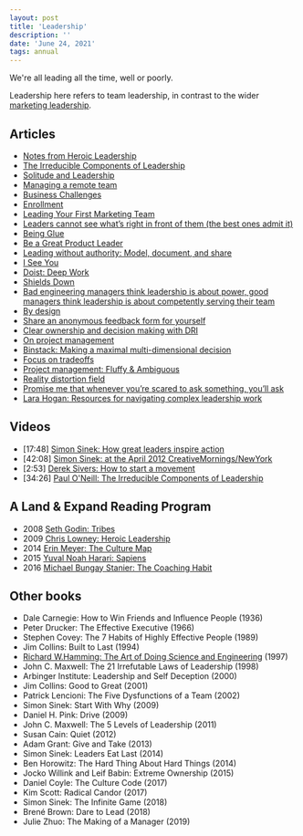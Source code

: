 ```yaml
---
layout: post
title: 'Leadership'
description: ''
date: 'June 24, 2021'
tags: annual
---
```


We're all leading all the time, well or poorly.

Leadership here refers to team leadership, in contrast to the wider [marketing leadership](https://lukasmurdock.com/marketing/).

## Articles
- [Notes from Heroic Leadership](https://lukasmurdock.com/heroic-leadership/)
- [The Irreducible Components of Leadership](https://lukasmurdock.com/irreducible-leadship/)
- [Solitude and Leadership](/solitude-and-leadership/)
- [Managing a remote team](https://lukasmurdock.com/managing-a-remote-team/)
- [Business Challenges](https://lukasmurdock.com/business-challenges/)
- [Enrollment](https://seths.blog/2021/04/enrollment/)
- [Leading Your First Marketing Team](https://www.reforge.com/blog/crossing-the-canyon-leading-your-first-marketing-team)
- [Leaders cannot see what’s right in front of them (the best ones admit it)](https://www.secondmountainstartup.com/p/vulnerable-leaders-may-win-but-they)
- [Being Glue](https://noidea.dog/glue)
- [Be a Great Product Leader](https://adamnash.blog/2011/12/16/be-a-great-product-leader/)
- [Leading without authority: Model, document, and share](https://lethain.com/model-document-share/)
- [I See You](https://www.lollydaskal.com/leadership/i-see-you/)
- [Doist: Deep Work](https://blog.doist.com/deep-work/)
- [Shields Down](https://randsinrepose.com/archives/shields-down/)
- [Bad engineering managers think leadership is about power, good managers think leadership is about competently serving their team](https://ewattwhere.substack.com/p/bad-managers-think-leadership-is)
- [By design](https://randsinrepose.com/archives/by-design/)
- [Share an anonymous feedback form for yourself](https://critter.blog/2022/06/20/share-an-anonymous-feedback-form-for-yourself/)
- [Clear ownership and decision making with DRI](https://newsletter.buditanrim.co/p/clear-ownership-and-decision-making)
- [On project management](https://newsletter.buditanrim.co/p/on-project-management)
- [Binstack: Making a maximal multi-dimensional decision](https://longform.asmartbear.com/docs/maximized-decision/)
- [Focus on tradeoffs](https://vaughntan.org/unpacking-boris)
- [Project management: Fluffy & Ambiguous](https://cutlefish.substack.com/p/tbm-4252-fluffy-and-ambiguous)
- [Reality distortion field](https://en.wikipedia.org/wiki/Reality_distortion_field)
- [Promise me that whenever you’re scared to ask something, you’ll ask](https://critter.blog/2022/10/03/promise-me-that-whenever-youre-scared-to-ask-something-youll-ask/)
- [Lara Hogan: Resources for navigating complex leadership work](https://larahogan.me/blog/management-resource-library/)

## Videos
- [17:48] [Simon Sinek: How great leaders inspire action](https://www.ted.com/talks/simon_sinek_how_great_leaders_inspire_action)
- [42:08] [Simon Sinek: at the April 2012 CreativeMornings/NewYork](https://vimeo.com/40979758)
- [2:53] [Derek Sivers: How to start a movement](https://www.ted.com/talks/derek_sivers_how_to_start_a_movement)
- [34:26] [Paul O'Neill: The Irreducible Components of Leadership](https://youtu.be/htLCVqaLBvo)

## A Land & Expand Reading Program
- 2008 [Seth Godin: Tribes](https://seths.blog/2019/03/its-not-your-tribe/)
- 2009 [Chris Lowney: Heroic Leadership](https://chrislowney.com/wp/books/heroic-leadership/)
- 2014 [Erin Meyer: The Culture Map](https://erinmeyer.com/books/the-culture-map/)
- 2015 [Yuval Noah Harari: Sapiens](https://www.ynharari.com/book/sapiens-2/)
- 2016 [Michael Bungay Stanier: The Coaching Habit](https://boxofcrayons.com/the-coaching-habit-book/)

## Other books
- Dale Carnegie: How to Win Friends and Influence People (1936)
- Peter Drucker: The Effective Executive (1966)
- Stephen Covey: The 7 Habits of Highly Effective People (1989)
- Jim Collins: Built to Last (1994)
- [Richard W.Hamming: The Art of Doing Science and Engineering](http://worrydream.com/refs/Hamming-TheArtOfDoingScienceAndEngineering.pdf) (1997)
- John C. Maxwell: The 21 Irrefutable Laws of Leadership (1998)
- Arbinger Institute: Leadership and Self Deception (2000)
- Jim Collins: Good to Great (2001)
- Patrick Lencioni: The Five Dysfunctions of a Team (2002)
- Simon Sinek: Start With Why (2009)
- Daniel H. Pink: Drive (2009)
- John C. Maxwell: The 5 Levels of Leadership (2011)
- Susan Cain: Quiet (2012)
- Adam Grant: Give and Take (2013)
- Simon Sinek: Leaders Eat Last (2014)
- Ben Horowitz: The Hard Thing About Hard Things (2014)
- Jocko Willink and Leif Babin: Extreme Ownership (2015)
- Daniel Coyle: The Culture Code (2017)
- Kim Scott: Radical Candor (2017)
- Simon Sinek: The Infinite Game (2018)
- Brené Brown: Dare to Lead (2018)
- Julie Zhuo: The Making of a Manager (2019)
